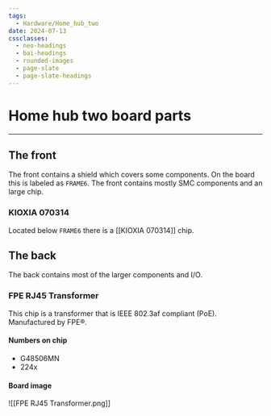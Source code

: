 ```yaml
---
tags:
  - Hardware/Home_hub_two
date: 2024-07-13
cssclasses:
  - neo-headings
  - bai-headings
  - rounded-images
  - page-slate
  - page-slate-headings
---
```

# Home hub two board parts

***
## The front
The front contains a shield which covers some components. On the board this is labeled as `FRAME6`. The front contains mostly SMC components and an large chip.
### KIOXIA 070314
Located below `FRAME6` there is a [[KIOXIA 070314]] chip.
## The back
The back contains most of the larger components and I/O.
### FPE RJ45 Transformer
This chip is a transformer that is IEEE 802.3af compliant (PoE). Manufactured by FPE®.
#### Numbers on chip
- G48506MN
- 224x
#### Board image
![[FPE RJ45 Transformer.png]]